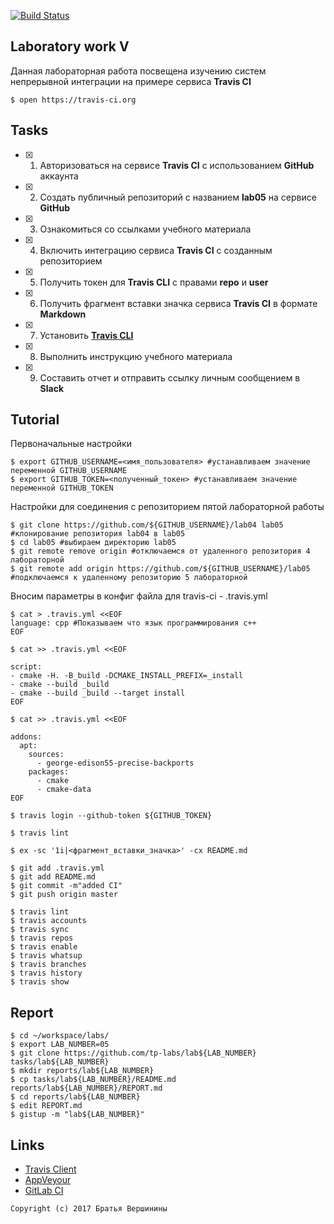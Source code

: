 [![Build Status](https://travis-ci.org/komissarovrodion21/lab05.svg?branch=master)](https://travis-ci.org/komissarovrodion21/lab05)
## Laboratory work V

Данная лабораторная работа посвещена изучению систем непрерывной интеграции на примере сервиса **Travis CI**

```ShellSession
$ open https://travis-ci.org
```

## Tasks

- [x] 1. Авторизоваться на сервисе **Travis CI** с использованием **GitHub** аккаунта
- [x] 2. Создать публичный репозиторий с названием **lab05** на сервисе **GitHub**
- [x] 3. Ознакомиться со ссылками учебного материала
- [x] 4. Включить интеграцию сервиса **Travis CI** с созданным репозиторием
- [x] 5. Получить токен для **Travis CLI** с правами **repo** и **user**
- [x] 6. Получить фрагмент вставки значка сервиса **Travis CI** в формате **Markdown**
- [x] 7. Установить [**Travis CLI**](https://github.com/travis-ci/travis.rb#installation)
- [x] 8. Выполнить инструкцию учебного материала
- [x] 9. Составить отчет и отправить ссылку личным сообщением в **Slack**

## Tutorial
Первоначальные настройки
```ShellSession
$ export GITHUB_USERNAME=<имя_пользователя> #устанавливаем значение переменной GITHUB_USERNAME
$ export GITHUB_TOKEN=<полученный_токен> #устанавливаем значение переменной GITHUB_TOKEN
```
Настройки для соединения с репозиторием пятой лабораторной работы
```ShellSession
$ git clone https://github.com/${GITHUB_USERNAME}/lab04 lab05 #клонирование репозитория lab04 в lab05
$ cd lab05 #выбираем директорию lab05
$ git remote remove origin #отключаемся от удаленного репозитория 4 лабораторной
$ git remote add origin https://github.com/${GITHUB_USERNAME}/lab05 #подключаемся к удаленному репозиторию 5 лабораторной
```
Вносим параметры в конфиг файла для travis-ci - .travis.yml
```ShellSession
$ cat > .travis.yml <<EOF
language: cpp #Показываем что язык программирования с++
EOF
```

```ShellSession
$ cat >> .travis.yml <<EOF

script:
- cmake -H. -B_build -DCMAKE_INSTALL_PREFIX=_install
- cmake --build _build
- cmake --build _build --target install
EOF
```

```ShellSession
$ cat >> .travis.yml <<EOF

addons:
  apt:
    sources:
      - george-edison55-precise-backports
    packages:
      - cmake
      - cmake-data
EOF
```

```ShellSession
$ travis login --github-token ${GITHUB_TOKEN}
```

```ShellSession
$ travis lint
```

```ShellSession
$ ex -sc '1i|<фрагмент_вставки_значка>' -cx README.md
```

```ShellSession
$ git add .travis.yml
$ git add README.md
$ git commit -m"added CI"
$ git push origin master
```

```ShellSession
$ travis lint
$ travis accounts
$ travis sync
$ travis repos
$ travis enable
$ travis whatsup
$ travis branches
$ travis history
$ travis show
```

## Report

```ShellSession
$ cd ~/workspace/labs/
$ export LAB_NUMBER=05
$ git clone https://github.com/tp-labs/lab${LAB_NUMBER} tasks/lab${LAB_NUMBER}
$ mkdir reports/lab${LAB_NUMBER}
$ cp tasks/lab${LAB_NUMBER}/README.md reports/lab${LAB_NUMBER}/REPORT.md
$ cd reports/lab${LAB_NUMBER}
$ edit REPORT.md
$ gistup -m "lab${LAB_NUMBER}"
```

## Links

- [Travis Client](https://github.com/travis-ci/travis.rb)
- [AppVeyour](https://www.appveyor.com/)
- [GitLab CI](https://about.gitlab.com/gitlab-ci/)

```
Copyright (c) 2017 Братья Вершинины
```

